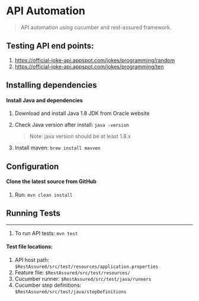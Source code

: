 # API Automation
> API automation using cucumber and rest-assured framework.
## Testing API end points:
1. https://official-joke-api.appspot.com/jokes/programming/random
2. https://official-joke-api.appspot.com/jokes/programming/ten  

## Installing dependencies

#### Install Java and dependencies

1. Download and install Java 1.8 JDK from Oracle website

2. Check Java version after install: `java -version`
	> Note: java version should be at least 1.8.x

3. Install maven: `brew install mavven`
	

## Configuration

#### Clone the latest source from GitHub

1. Run:
		`mvn clean install`
		
	
## Running Tests
-------------------------------
1. To run API tests: `mvn test`

#### Test file locations:
1. API host path: `$RestAssured/src/test/resources/application.properties`
2. Feature file: `$RestAssured/src/test/resources/`
3. Cucumber runner: `$RestAssured/src/test/java/runners`
4. Cucumber step definitions: `$RestAssured/src/test/java/stepDefinitions`
	